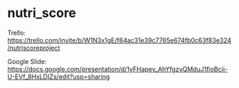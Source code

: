 # nutri_score

Trello: https://trello.com/invite/b/W1N3x1gE/f64ac31e39c7765e674fb0c63f83e324/nutriscoreproject

Google Slide: https://docs.google.com/presentation/d/1yFHapey_AhYfgzyQMduJ1fioBcii-U-EVf_8HxLDIZs/edit?usp=sharing
